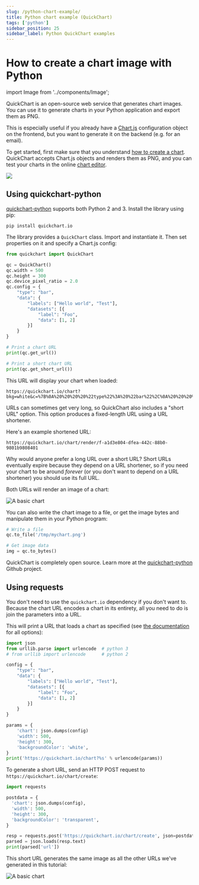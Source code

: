 ```yaml
---
slug: /python-chart-example/
title: Python chart example (QuickChart)
tags: ['python']
sidebar_position: 25
sidebar_label: Python QuickChart examples
---
```


# How to create a chart image with Python

import Image from '../components/Image';

QuickChart is an open-source web service that generates chart images. You can use it to generate charts in your Python application and export them as PNG.

This is especially useful if you already have a [Chart.js](https://www.chartjs.org/docs/2.9.4/) configuration object on the frontend, but you want to generate it on the backend (e.g. for an email).

To get started, first make sure that you understand [how to create a chart](/documentation/). QuickChart accepts Chart.js objects and renders them as PNG, and you can test your charts in the online [chart editor](https://quickchart.io/sandbox/).

<Image noLazyLoad maxWidth={300} caption="A simple PNG chart image generated in Python" src="https://quickchart.io/chart?w=300&h=200&c=%7B%0A%20%20type%3A%20%27line%27%2C%0A%20%20data%3A%20%7B%0A%20%20%20%20labels%3A%20%5B%27January%27%2C%20%27February%27%2C%20%27March%27%2C%20%27April%27%2C%20%27May%27%2C%20%27June%27%2C%20%27July%27%5D%2C%0A%20%20%20%20datasets%3A%20%5B%0A%20%20%20%20%20%20%7B%0A%20%20%20%20%20%20%20%20label%3A%20%27My%20First%20dataset%27%2C%0A%20%20%20%20%20%20%20%20backgroundColor%3A%20%27rgb(255%2C%2099%2C%20132)%27%2C%0A%20%20%20%20%20%20%20%20borderColor%3A%20%27rgb(255%2C%2099%2C%20132)%27%2C%0A%20%20%20%20%20%20%20%20data%3A%20%5B93%2C%20-29%2C%20-17%2C%20-8%2C%2073%2C%2098%2C%2040%5D%2C%0A%20%20%20%20%20%20%20%20fill%3A%20false%2C%0A%20%20%20%20%20%20%7D%2C%0A%20%20%20%20%20%20%7B%0A%20%20%20%20%20%20%20%20label%3A%20%27My%20Second%20dataset%27%2C%0A%20%20%20%20%20%20%20%20fill%3A%20false%2C%0A%20%20%20%20%20%20%20%20backgroundColor%3A%20%27rgb(54%2C%20162%2C%20235)%27%2C%0A%20%20%20%20%20%20%20%20borderColor%3A%20%27rgb(54%2C%20162%2C%20235)%27%2C%0A%20%20%20%20%20%20%20%20data%3A%20%5B20%2C%2085%2C%20-79%2C%2093%2C%2027%2C%20-81%2C%20-22%5D%2C%0A%20%20%20%20%20%20%7D%2C%0A%20%20%20%20%5D%2C%0A%20%20%7D%2C%0A%20%20options%3A%20%7B%0A%20%20%20%20legend%3A%20%7Bdisplay%3A%20false%7D%0A%20%20%7D%2C%0A%7D%0A" />

## Using quickchart-python

[quickchart-python](https://github.com/typpo/quickchart-python) supports both Python 2 and 3. Install the library using pip:

```
pip install quickchart.io
```

The library provides a `QuickChart` class. Import and instantiate it. Then set properties on it and specify a Chart.js config:

```python
from quickchart import QuickChart

qc = QuickChart()
qc.width = 500
qc.height = 300
qc.device_pixel_ratio = 2.0
qc.config = {
    "type": "bar",
    "data": {
        "labels": ["Hello world", "Test"],
        "datasets": [{
            "label": "Foo",
            "data": [1, 2]
        }]
    }
}

# Print a chart URL
print(qc.get_url())

# Print a short chart URL
print(qc.get_short_url())
```

This URL will display your chart when loaded:

```
https://quickchart.io/chart?bkg=white&c=%7B%0A%20%20%20%20%22type%22%3A%20%22bar%22%2C%0A%20%20%20%20%22data%22%3A%20%7B%0A%20%20%20%20%20%20%20%20%22labels%22%3A%20%5B%22Hello%20world%22%2C%20%22Test%22%5D%2C%0A%20%20%20%20%20%20%20%20%22datasets%22%3A%20%5B%7B%0A%20%20%20%20%20%20%20%20%20%20%20%20%22label%22%3A%20%22Foo%22%2C%0A%20%20%20%20%20%20%20%20%20%20%20%20%22data%22%3A%20%5B1%2C%202%5D%0A%20%20%20%20%20%20%20%20%7D%5D%0A%20%20%20%20%7D%0A%7D
```

URLs can sometimes get very long, so QuickChart also includes a "short URL" option. This option produces a fixed-length URL using a URL shortener.

Here's an example shortened URL:

```
https://quickchart.io/chart/render/f-a1d3e804-dfea-442c-88b0-9801b9808401
```

Why would anyone prefer a long URL over a short URL? Short URLs eventually expire because they depend on a URL shortener, so if you need your chart to be around _forever_ (or you don't want to depend on a URL shortener) you should use its full URL.

Both URLs will render an image of a chart:

<Image alt="A basic chart" src="https://quickchart.io/chart?bkg=white&c=%7B%0A%20%20%20%20%22type%22%3A%20%22bar%22%2C%0A%20%20%20%20%22data%22%3A%20%7B%0A%20%20%20%20%20%20%20%20%22labels%22%3A%20%5B%22Hello%20world%22%2C%20%22Test%22%5D%2C%0A%20%20%20%20%20%20%20%20%22datasets%22%3A%20%5B%7B%0A%20%20%20%20%20%20%20%20%20%20%20%20%22label%22%3A%20%22Foo%22%2C%0A%20%20%20%20%20%20%20%20%20%20%20%20%22data%22%3A%20%5B1%2C%202%5D%0A%20%20%20%20%20%20%20%20%7D%5D%0A%20%20%20%20%7D%0A%7D" />

You can also write the chart image to a file, or get the image bytes and manipulate them in your Python program:

```python
# Write a file
qc.to_file('/tmp/mychart.png')

# Get image data
img = qc.to_bytes()
```

QuickChart is completely open source. Learn more at the [quickchart-python](https://github.com/typpo/quickchart-python) Github project.

## Using requests

You don't need to use the `quickchart.io` dependency if you don't want to. Because the chart URL encodes a chart in its entirety, all you need to do is join the parameters into a URL.

This will print a URL that loads a chart as specified (see [the documentation](/documentation/) for all options):

```python
import json
from urllib.parse import urlencode  # python 3
# from urllib import urlencode      # python 2

config = {
    "type": "bar",
    "data": {
        "labels": ["Hello world", "Test"],
        "datasets": [{
            "label": "Foo",
            "data": [1, 2]
        }]
    }
}

params = {
    'chart': json.dumps(config)
    'width': 500,
    'height': 300,
    'backgroundColor': 'white',
}
print('https://quickchart.io/chart?%s' % urlencode(params))
```

To generate a short URL, send an HTTP POST request to `https://quickchart.io/chart/create`:

```python
import requests

postdata = {
  'chart': json.dumps(config),
  'width': 500,
  'height': 300,
  'backgroundColor': 'transparent',
}

resp = requests.post('https://quickchart.io/chart/create', json=postdata)
parsed = json.loads(resp.text)
print(parsed['url'])
```

This short URL generates the same image as all the other URLs we've generated in this tutorial:

<Image alt="A basic chart" src="https://quickchart.io/chart?bkg=white&c=%7B%0A%20%20%20%20%22type%22%3A%20%22bar%22%2C%0A%20%20%20%20%22data%22%3A%20%7B%0A%20%20%20%20%20%20%20%20%22labels%22%3A%20%5B%22Hello%20world%22%2C%20%22Test%22%5D%2C%0A%20%20%20%20%20%20%20%20%22datasets%22%3A%20%5B%7B%0A%20%20%20%20%20%20%20%20%20%20%20%20%22label%22%3A%20%22Foo%22%2C%0A%20%20%20%20%20%20%20%20%20%20%20%20%22data%22%3A%20%5B1%2C%202%5D%0A%20%20%20%20%20%20%20%20%7D%5D%0A%20%20%20%20%7D%0A%7D" />
